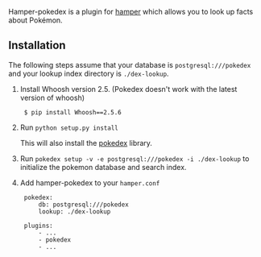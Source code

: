 Hamper-pokedex is a plugin for [hamper][] which allows you to look up facts
about Pokémon.

[hamper]: https://github.com/hamperbot/hamper

Installation
------------

The following steps assume that your database is `postgresql:///pokedex` and
your lookup index directory is `./dex-lookup`.

1. Install Whoosh version 2.5. (Pokedex doesn't work with the latest version of whoosh)

        $ pip install Whoosh==2.5.6

2. Run `python setup.py install`

   This will also install the [pokedex][] library.

[pokedex]: https://github.com/veekun/pokedex

3. Run `pokedex setup -v -e postgresql:///pokedex -i ./dex-lookup` to
   initialize the pokemon database and search index.

4. Add hamper-pokedex to your `hamper.conf`
    
        pokedex:
            db: postgresql:///pokedex
            lookup: ./dex-lookup

        plugins:
            - ...
            - pokedex
            - ...
